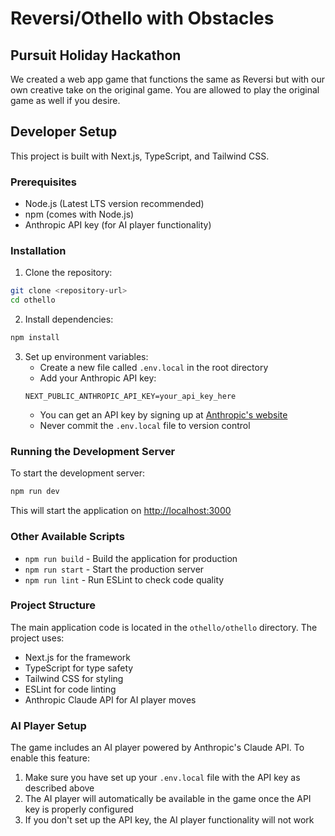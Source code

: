 # Reversi/Othello with Obstacles

## Pursuit Holiday Hackathon

We created a web app game that functions the same as Reversi but with our own creative take on the original game. You are allowed to play the original game as well if you desire.

## Developer Setup

This project is built with Next.js, TypeScript, and Tailwind CSS.

### Prerequisites

- Node.js (Latest LTS version recommended)
- npm (comes with Node.js)
- Anthropic API key (for AI player functionality)

### Installation

1. Clone the repository:

```bash
git clone <repository-url>
cd othello
```

2. Install dependencies:

```bash
npm install
```

3. Set up environment variables:
   - Create a new file called `.env.local` in the root directory
   - Add your Anthropic API key:
   ```
   NEXT_PUBLIC_ANTHROPIC_API_KEY=your_api_key_here
   ```
   - You can get an API key by signing up at [Anthropic's website](https://www.anthropic.com/)
   - Never commit the `.env.local` file to version control

### Running the Development Server

To start the development server:

```bash
npm run dev
```

This will start the application on [http://localhost:3000](http://localhost:3000)

### Other Available Scripts

- `npm run build` - Build the application for production
- `npm run start` - Start the production server
- `npm run lint` - Run ESLint to check code quality

### Project Structure

The main application code is located in the `othello/othello` directory. The project uses:

- Next.js for the framework
- TypeScript for type safety
- Tailwind CSS for styling
- ESLint for code linting
- Anthropic Claude API for AI player moves

### AI Player Setup

The game includes an AI player powered by Anthropic's Claude API. To enable this feature:

1. Make sure you have set up your `.env.local` file with the API key as described above
2. The AI player will automatically be available in the game once the API key is properly configured
3. If you don't set up the API key, the AI player functionality will not work
